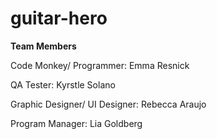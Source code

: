 guitar-hero
===========


**Team Members**

Code Monkey/ Programmer: Emma Resnick

QA Tester: Kyrstle Solano

Graphic Designer/ UI Designer: Rebecca Araujo

Program Manager: Lia Goldberg
